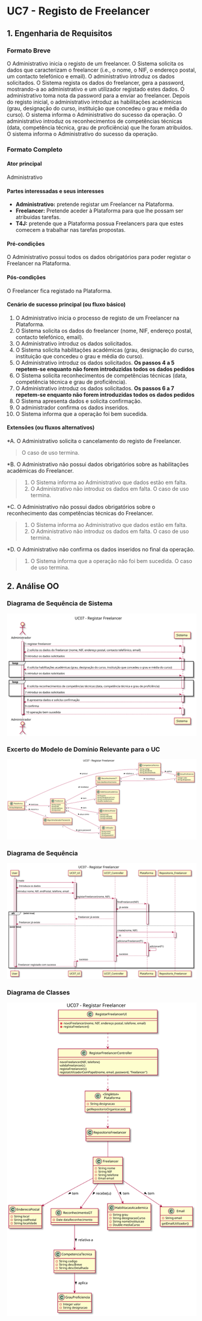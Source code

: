 # UC7 - Registo de Freelancer

## 1. Engenharia de Requisitos

### Formato Breve

O Administrativo inicia o registo de um freelancer. O Sistema solicita os dados que caracterizam o freelancer (i.e., o nome, o NIF, o endereço postal, um contacto telefónico e email). O administrativo introduz os dados solicitados. O Sistema regista os dados do freelancer, gera a password, mostrando-a ao administrativo e um utilizador registado estes dados. O administrativo toma nota da password para a enviar ao freelancer. 
Depois do registo inicial, o administrativo introduz as habilitações académicas (grau, designação do curso, instituição que concedeu o grau e média do curso). O sistema informa o Administrativo do sucesso da operação.
O administrativo introduz os reconhecimentos de competências técnicas (data, competência técnica, grau de proficiência) que lhe foram atribuídos. O sistema informa o Administrativo do sucesso da operação.

### Formato Completo

#### Ator principal

Administrativo

#### Partes interessadas e seus interesses

* **Administrativo:** pretende registar um Freelancer na Plataforma.
* **Freelancer:** Pretende aceder à Plataforma para que lhe possam ser atribuidas tarefas.
* **T4J:** pretende que a Plataforma possua Freelancers para que estes comecem a trabalhar nas tarefas propostas.

#### Pré-condições

O Administrativo possui todos os dados obrigatórios para poder registar o Freelancer na Plataforma.

#### Pós-condições
O Freelancer fica registado na Plataforma.

#### Cenário de sucesso principal (ou fluxo básico)

1. O Administrativo inicia o processo de registo de um Freelancer na Plataforma.
2. O Sistema solicita os dados  do freelancer (nome, NIF, endereço postal, contacto telefónico, email).
3. O Administrativo introduz os dados solicitados.
4. O Sistema solicita habilitações académicas (grau, designação do curso, instituição que concedeu o grau e média do curso).
5. O Administrativo introduz os dados solicitados.
**Os passos 4 a 5 repetem-se enquanto não forem introduzidas todos os dados pedidos**
6. O Sistema solicita reconhecimentos de competências técnicas (data, competência técnica e grau de proficiência).
7. O Administrativo introduz os dados solicitados.
**Os passos 6 a 7 repetem-se enquanto não forem introduzidas todos os dados pedidos**
8. O Sistema apresenta dados e solicita confirmação.
9. O administrador confirma os dados inseridos.
10. O Sistema informa que a operação foi bem sucedida.

#### Extensões (ou fluxos alternativos)

*A. O Administrativo solicita o cancelamento do registo de Freelancer.
> O caso de uso termina.

*B. O Administrativo não possui dados obrigatórios sobre as habilitações académicas do Freelancer.
> 1. O Sistema informa ao Administrativo que dados estão em falta.  
> 2. O Administrativo não introduz os dados em falta.
> O caso de uso termina.


*C. O Administrativo não possui dados obrigatórios sobre o reconhecimento das competências técnicas do Freelancer.
> 1. O Sistema informa ao Administrativo que dados estão em falta.  
> 2. O Administrativo não introduz os dados em falta.
> O caso de uso termina.


*D. O Administrativo não confirma os dados inseridos no final da operação.
> 1. O Sistema informa que a operação não foi bem sucedida.
> O caso de uso termina.


## 2. Análise OO

### Diagrama de Sequência de Sistema
![UC07_Registar_Freelancer_Diagrama_Sequencia_Sistema.svg](UC07_Registar_Freelancer_Diagrama_Sequencia_Sistema.svg)

### Excerto do Modelo de Domínio Relevante para o UC
![UC07_Registar_Freelancer_Excerto_Modelo_Dominio.svg](UC07_Registar_Freelancer_Excerto_Modelo_Dominio.svg)

###	Diagrama de Sequência
![UC07_Registar_Freelancer_Diagrama_Sequencia.svg](UC07_Registar_Freelancer_Diagrama_Sequencia.svg)

###	Diagrama de Classes
![UC07_Registar_Freelancer_Diagrama_Classes.svg](UC07_Registar_Freelancer_Diagrama_Classes.svg)

